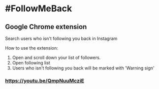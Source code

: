 # #FollowMeBack
## Google Chrome extension  

Search users who isn't following you back in Instagram

How to use the extension:
1) Open and scroll down your list of followers.
2) Open following list
3) Users who isn't following you back will be marked with 'Warning sign'

### https://youtu.be/QmpNuuMcziE
